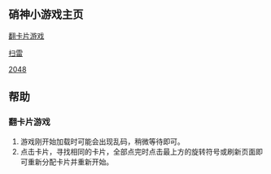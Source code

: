 ## 硝神小游戏主页  
 


[翻卡片游戏](https://ehsbaiu.github.io/games/html5-card-game/index.html)  
 
[扫雷](http://ehsbaiu.github.io/games/html5-minesweeper-game/index.html)

[2048](http://ehsbaiu.github.io/games/html5-2048-game/index.htm)

## 帮助
### 翻卡片游戏
1. 游戏刚开始加载时可能会出现乱码，稍微等待即可。
2. 点击卡片，寻找相同的卡片，全部点完时点击最上方的旋转符号或刷新页面即可重新分配卡片并重新开始。
